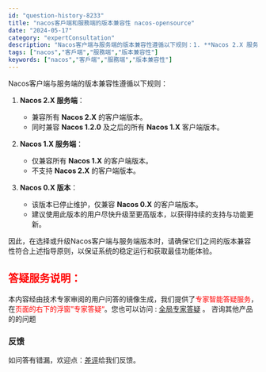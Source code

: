 ```yaml
---
id: "question-history-8233"
title: "nacos客戶端和服務端的版本兼容性 nacos-opensource"
date: "2024-05-17"
category: "expertConsultation"
description: "Nacos客户端与服务端的版本兼容性遵循以下规则：1. **Nacos 2.X 服务端**：   - 兼容所有 **Nacos 2.X** 的客户端版本。   - 同时兼容 **Nacos 1.2.0** 及之后的所有 **Nacos 1.X** 客户端版本。2. **Nacos 1.X 服务端**"
tags: ["nacos","客戶端","服務端","版本兼容性"]
keywords: ["nacos","客戶端","服務端","版本兼容性"]
---
```


Nacos客户端与服务端的版本兼容性遵循以下规则：

1. **Nacos 2.X 服务端**：
   - 兼容所有 **Nacos 2.X** 的客户端版本。
   - 同时兼容 **Nacos 1.2.0** 及之后的所有 **Nacos 1.X** 客户端版本。

2. **Nacos 1.X 服务端**：
   - 仅兼容所有 **Nacos 1.X** 的客户端版本。
   - 不支持 **Nacos 2.X** 的客户端版本。

3. **Nacos 0.X 版本**：
   - 该版本已停止维护，仅兼容 **Nacos 0.X** 的客户端版本。
   - 建议使用此版本的用户尽快升级至更高版本，以获得持续的支持与功能更新。

因此，在选择或升级Nacos客户端与服务端版本时，请确保它们之间的版本兼容性符合上述指导原则，以保证系统的稳定运行和获取最佳功能体验。
## <font color="#FF0000">答疑服务说明：</font> 

本内容经由技术专家审阅的用户问答的镜像生成，我们提供了<font color="#FF0000">专家智能答疑服务</font>，在<font color="#FF0000">页面的右下的浮窗”专家答疑“</font>。您也可以访问 : [全局专家答疑](https://opensource.alibaba.com/chatBot) 。 咨询其他产品的的问题

### 反馈
如问答有错漏，欢迎点：[差评](https://ai.nacos.io/user/feedbackByEnhancerGradePOJOID?enhancerGradePOJOId=13585)给我们反馈。
